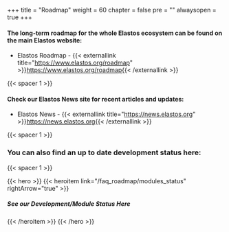 +++
title = "Roadmap"
weight = 60
chapter = false
pre = ""
alwaysopen = true
+++

#### The long-term roadmap for the whole Elastos ecosystem can be found on the main Elastos website:

- Elastos Roadmap - {{< externallink title="https://www.elastos.org/roadmap" >}}https://www.elastos.org/roadmap{{< /externallink >}}

{{< spacer 1 >}}

#### Check our Elastos News site for recent articles and updates:

- Elastos News - {{< externallink title="https://news.elastos.org" >}}https://news.elastos.org{{< /externallink >}}

{{< spacer 1 >}}

### You can also find an up to date development status here:

{{< spacer 1 >}}

{{< hero >}}
    {{< heroitem link="/faq_roadmap/modules_status" rightArrow="true" >}}
        <h5>See our Development/Module Status Here</h5>
    {{< /heroitem >}}
{{< /hero >}}
